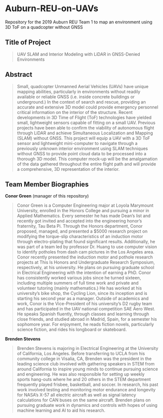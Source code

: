 # Auburn-REU-on-UAVs
Repository for the 2019 Auburn REU Team 1 to map an environment using 3D ToF on a quadcopter without GNSS

## Title of Project
> UAV SLAM and Interior Modeling with LiDAR in GNSS-Denied Environments

## Abstract
>   Small, quadcopter Unmanned Aerial Vehicles (UAVs) have unique mapping abilities, particularly in environments without readily available or reliable GNSS (i.e. inside concrete buildings or underground.) In the context of search and rescue, providing an accurate and extensive 3D model could provide emergency personnel critical information on the interior of the structure. Recent developments in 3D Time of Flight (ToF) technologies have yielded small, lightweight sensors capable of fitting on a small UAV. Previous projects have been able to confirm the viability of autonomous flight through LiDAR and achieve Simultaneous Localization and Mapping (SLAM) without GNSS. This project will equip a UAV with a 3D ToF sensor and lightweight mini-computer to navigate through a previously unknown interior environment using SLAM techniques without GNSS to provide point cloud data to be processed into a thorough 3D model. This computer mock-up will be the amalgamation of the data gathered throughout the entire flight path and will provide a comprehensive, 3D representation of the interior.



## Team Member Biographies
**Conor Green** (manager of this repository)
>   Conor Green is a Computer Engineering major at Loyola Marymount University, enrolled in the Honors College and pursuing a minor in Applied Mathematics. Every semester he has made Dean’s list and recently got invited and accepted into the engineering honor’s fraternity, Tau Beta Pi. Through the Honors department, Conor proposed, managed, and presented a $5000 research project on modifying the torque-slip characteristics of an induction motor through electro-plating that found significant results. Additionally, he was part of a team led by professor Dr. Huang to use computer vision to identify potholes from dash cam pictures in the Los Angeles area. Conor recently presented the induction motor and pothole research projects at This Is Honors and Undergraduate Research Symposium, respectively, at his university. He plans on pursuing graduate school in Electrical Engineering with the intention of earning a PhD.
  Conor has consistently worked various jobs since he turned sixteen, including multiple summers of full time work and private and volunteer tutoring (mainly mathematics.) He has worked at his university’s bike shop, the Cycling Lion, since its inception and is starting his second year as a manager. Outside of academics and work, Conor is the Vice-President of his university’s D2 rugby team and has participated in the UAV national competition SAE Aero West. He speaks Spanish fluently, through classes and learning through close friends, and studied abroad in Madrid, Spain, for a semester his sophomore year. For enjoyment, he reads fiction novels, particularly science fiction, and rides his longboard or skateboard.


**Brenden Stevens**
>   Brenden Stevens is majoring in Electrical Engineering at the University of California, Los Angeles. Before transferring to UCLA from his community college in Visalia, CA, Brenden was the president in the leading science club involved with gathering speakers in STEM from around California to inspire young minds to continue pursuing science and engineering. He was also responsible for setting up weekly sports hang-outs where he and 20 others in the STEM department frequently played frisbee, basketball, and soccer. 
  In research, his past work involved testing and monitoring motor endurance and longevity for NASA’s X-57 all electric aircraft as well as signal latency calculations for CAN buses on the same aircraft. Brenden plans on pursuing graduate work in dynamics and controls with hopes of using machine learning and AI to aid his research. 

